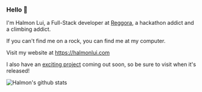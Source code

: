 ### Hello 👋
I'm Halmon Lui, a Full-Stack developer at [Reggora](https://www.reggora.com/), a hackathon addict and a climbing addict. 

If you can't find me on a rock, you can find me at my computer. 

Visit my website at https://halmonlui.com 

I also have an [exciting project](https://mysafestay.com) coming out soon, so be sure to visit when it's released!

![Halmon's github stats](https://github-readme-stats.vercel.app/api?username=halmonlui&count_private=true&hide=contribs&show_icons=true)
